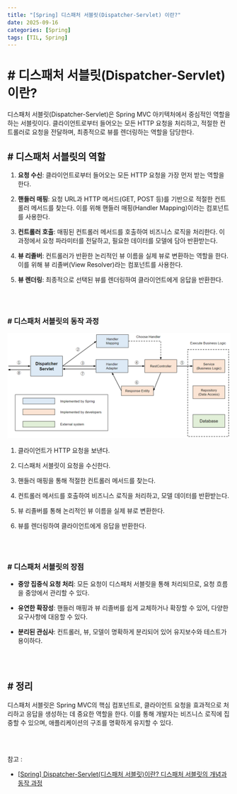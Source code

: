 ```yaml
---
title: "[Spring] 디스패처 서블릿(Dispatcher-Servlet) 이란?"
date: 2025-09-16
categories: [Spring]
tags: [TIL, Spring]
---
```


# # 디스패처 서블릿(Dispatcher-Servlet)이란?

디스패처 서블릿(Dispatcher-Servlet)은 Spring MVC 아키텍처에서 중심적인 역할을 하는 서블릿이다. 클라이언트로부터 들어오는 모든 HTTP 요청을 처리하고, 적절한 컨트롤러로 요청을 전달하며, 최종적으로 뷰를 렌더링하는 역할을 담당한다.

## # 디스패처 서블릿의 역할

1. **요청 수신**: 클라이언트로부터 들어오는 모든 HTTP 요청을 가장 먼저 받는 역할을 한다.

2. **핸들러 매핑**: 요청 URL과 HTTP 메서드(GET, POST 등)를 기반으로 적절한 컨트롤러 메서드를 찾는다. 이를 위해 핸들러 매핑(Handler Mapping)이라는 컴포넌트를 사용한다.

3. **컨트롤러 호출**: 매핑된 컨트롤러 메서드를 호출하여 비즈니스 로직을 처리한다. 이 과정에서 요청 파라미터를 전달하고, 필요한 데이터를 모델에 담아 반환받는다.

4. **뷰 리졸버**: 컨트롤러가 반환한 논리적인 뷰 이름을 실제 뷰로 변환하는 역할을 한다. 이를 위해 뷰 리졸버(View Resolver)라는 컴포넌트를 사용한다.

5. **뷰 렌더링**: 최종적으로 선택된 뷰를 렌더링하여 클라이언트에게 응답을 반환한다.

<br /><br />

### # 디스패처 서블릿의 동작 과정

![img](/assets/img/til/cs/dispatcher-servlet.png)

1. 클라이언트가 HTTP 요청을 보낸다.

2. 디스패처 서블릿이 요청을 수신한다.

3. 핸들러 매핑을 통해 적절한 컨트롤러 메서드를 찾는다.

4. 컨트롤러 메서드를 호출하여 비즈니스 로직을 처리하고, 모델 데이터를 반환받는다.

5. 뷰 리졸버를 통해 논리적인 뷰 이름을 실제 뷰로 변환한다.

6. 뷰를 렌더링하여 클라이언트에게 응답을 반환한다.

<br /><br />

### # 디스패처 서블릿의 장점

- **중앙 집중식 요청 처리**: 모든 요청이 디스패처 서블릿을 통해 처리되므로, 요청 흐름을 중앙에서 관리할 수 있다.

- **유연한 확장성**: 핸들러 매핑과 뷰 리졸버를 쉽게 교체하거나 확장할 수 있어, 다양한 요구사항에 대응할 수 있다.

- **분리된 관심사**: 컨트롤러, 뷰, 모델이 명확하게 분리되어 있어 유지보수와 테스트가 용이하다.

<br /><br />

## # 정리

디스패처 서블릿은 Spring MVC의 핵심 컴포넌트로, 클라이언트 요청을 효과적으로 처리하고 응답을 생성하는 데 중요한 역할을 한다. 이를 통해 개발자는 비즈니스 로직에 집중할 수 있으며, 애플리케이션의 구조를 명확하게 유지할 수 있다.

<br /><br />

참고 : 
- [[Spring] Dispatcher-Servlet(디스패처 서블릿)이란? 디스패처 서블릿의 개념과 동작 과정](https://mangkyu.tistory.com/18)